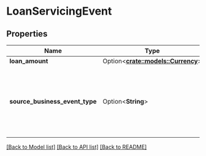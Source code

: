# LoanServicingEvent

## Properties

Name | Type | Description | Notes
------------ | ------------- | ------------- | -------------
**loan_amount** | Option<[**crate::models::Currency**](Currency.md)> |  | [optional]
**source_business_event_type** | Option<**String**> | The type of event.  Possible values:  * LoanAdvance  * LoanPayment  * LoanRefund | [optional]

[[Back to Model list]](../README.md#documentation-for-models) [[Back to API list]](../README.md#documentation-for-api-endpoints) [[Back to README]](../README.md)


